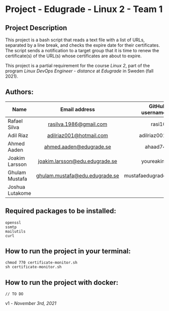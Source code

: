 # Project - Edugrade - Linux 2 - Team 1

## Project Description
This project is a bash script that reads a text file with a list of URLs, separated by a line break,
and checks the expire date for their certificates. The script sends a notification to a target group
that it is time to renew the certificate(s) of the URL(s) whose certificates are about to expire.

This project is a partial requirement for the course *Linux 2*, part of the program *Linux DevOps Engineer - distance*
at *Edugrade* in Sweden (fall 2021).


## Authors:
| Name            | Email address                | GitHub username |
| --------------- |:----------------------------:| ---------------:|
| Rafael Silva    |rasilva.1986@gmail.com        |rasi10           |
| Adil Riaz       |adilriaz001@hotmail.com       |adilriaz001      |
| Ahmed Aaden     |ahmed.aaden@edugrade.se       |ahaad74          |
| Joakim Larsson  |joakim.larsson@edu.edugrade.se|youreakim        |
| Ghulam Mustafa  |ghulam.mustafa@edu.edugrade.se|mustafaedugrade  |
| Joshua Lutakome |       |     |



## Required packages to be installed:
```
openssl
ssmtp
mailutils
curl
```

## How to run the project in your terminal:
```
chmod 770 certificate-monitor.sh
sh certificate-monitor.sh
```

## How to run the project with docker:
```
// TO DO
```

v1 - _November 3rd, 2021_